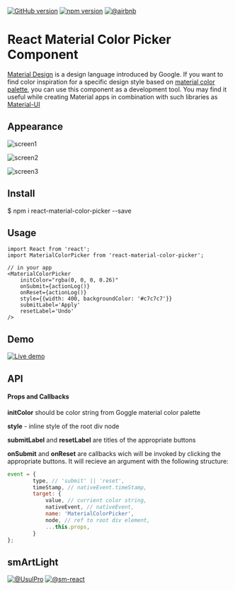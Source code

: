 [![GitHub version](https://badge.fury.io/gh/sm-react%2Freact-material-color-picker.svg)](https://badge.fury.io/gh/sm-react%2Freact-material-color-picker)
[![npm version](https://badge.fury.io/js/react-material-color-picker.svg)](https://badge.fury.io/js/react-material-color-picker)
[![@airbnb](https://img.shields.io/badge/code%20style-Airbnb-brightgreen.svg)](https://github.com/sm-react/react-material-color-picker/blob/master/.eslintrc)

# React Material Color Picker Component

[Material Design](https://material.google.com/) is a design language introduced by Google. If you want to find color inspiration for a specific design style based on [material color palette](https://material.google.com/style/color.html#), you can use this component as a development tool. You may find it useful while creating Material apps in combination with such libraries as [Material-UI](http://www.material-ui.com/)

## Appearance

![screen1](https://github.com/sm-react/react-material-color-picker/blob/master/doc/screen1.png)

![screen2](https://github.com/sm-react/react-material-color-picker/blob/master/doc/screen2.png)

![screen3](https://github.com/sm-react/react-material-color-picker/blob/master/doc/screen3.png)


## Install

$ npm i react-material-color-picker --save

## Usage

~~~
import React from 'react';
import MaterialColorPicker from 'react-material-color-picker';

// in your app
<MaterialColorPicker 
    initColor="rgba(0, 0, 0, 0.26)"
    onSubmit={actionLog()}
    onReset={actionLog()}
    style={{width: 400, backgroundColor: '#c7c7c7'}}
    submitLabel='Apply'
    resetLabel='Undo'
/>
~~~

## Demo
[![Live demo](https://img.shields.io/badge/Live%20Demo-%20Storybook-brightgreen.svg)](https://sm-react.github.io/react-material-color-picker/?selectedKind=Material%20Color%20Picker&selectedStory=default%20view&full=0&down=1&left=1&panelRight=1&downPanel=kadirahq%2Fstorybook-addon-actions%2Factions-panel)

## API

#### Props and Callbacks
**initColor** should be color string from Goggle material color palette

**style** - inline style of the root div node

**submitLabel** and **resetLabel** are titles of the appropriate buttons

**onSubmit** and **onReset** are callbacks wich will be invoked by clicking the appropriate buttons. It will recieve an argument with the following structure:
~~~js
event = {
        type, // 'submit' || 'reset', 
        timeStamp, // nativeEvent.timeStamp,
        target: {
            value, // currient color string,
            nativeEvent, // nativeEvent,
            name: 'MaterialColorPicker',
            node, // ref to root div element,
            ...this.props,
        }
};
~~~


## smArtLight
[![@UsulPro](https://img.shields.io/badge/github-UsulPro-blue.svg)](https://github.com/UsulPro)
[![@sm-react](https://img.shields.io/badge/github-smARTLight-red.svg)](https://github.com/sm-react)

